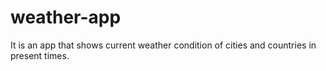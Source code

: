 # weather-app
It is an app that shows current weather condition of cities and countries in present times.

